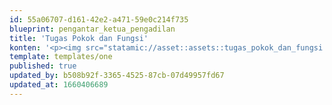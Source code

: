 ```yaml
---
id: 55a06707-d161-42e2-a471-59e0c214f735
blueprint: pengantar_ketua_pengadilan
title: 'Tugas Pokok dan Fungsi'
konten: '<p><img src="statamic://asset::assets::tugas_pokok_dan_fungsi.jpeg" alt=""></p>'
template: templates/one
published: true
updated_by: b508b92f-3365-4525-87cb-07d49957fd67
updated_at: 1660406689
---
```

